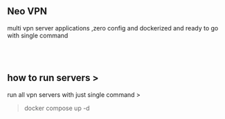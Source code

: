 Neo VPN 
-
multi vpn server applications ,zero config and dockerized and ready to go with single command

<br>
<br>

how to run servers > 
-
run all vpn servers with just single command > 
> docker compose up -d
